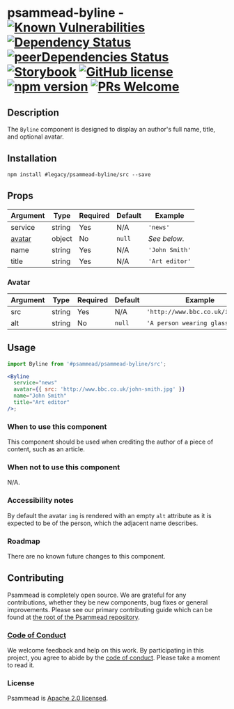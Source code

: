 # psammead-byline - [![Known Vulnerabilities](https://snyk.io/test/github/bbc/psammead/badge.svg?targetFile=packages%2Fcomponents%2Fpsammead-byline%2Fpackage.json)](https://snyk.io/test/github/bbc/psammead?targetFile=packages%2Fcomponents%2Fpsammead-byline%2Fpackage.json) [![Dependency Status](https://david-dm.org/bbc/psammead.svg?path=packages/components/psammead-byline)](https://david-dm.org/bbc/psammead?path=packages/components/psammead-byline) [![peerDependencies Status](https://david-dm.org/bbc/psammead/peer-status.svg?path=packages/components/psammead-byline)](https://david-dm.org/bbc/psammead?path=packages/components/psammead-byline&type=peer) [![Storybook](https://raw.githubusercontent.com/storybooks/brand/master/badge/badge-storybook.svg?sanitize=true)](https://bbc.github.io/psammead/?path=/story/byline--containing-image) [![GitHub license](https://img.shields.io/badge/license-Apache%202.0-blue.svg)](https://github.com/bbc/psammead/blob/latest/LICENSE) [![npm version](https://img.shields.io/npm/v/#legacy/psammead-byline/src.svg)](https://www.npmjs.com/package/#legacy/psammead-byline/src) [![PRs Welcome](https://img.shields.io/badge/PRs-welcome-brightgreen.svg)](https://github.com/bbc/psammead/blob/latest/CONTRIBUTING.md)

## Description

The `Byline` component is designed to display an author's full name, title, and optional avatar.

## Installation

```
npm install #legacy/psammead-byline/src --save
```

## Props

| Argument          | Type   | Required | Default | Example        |
| ----------------- | ------ | -------- | ------- | -------------- |
| service           | string | Yes      | N/A     | `'news'`       |
| [avatar](#Avatar) | object | No       | `null`  | _See below._   |
| name              | string | Yes      | N/A     | `'John Smith'` |
| title             | string | Yes      | N/A     | `'Art editor'` |

### Avatar

| Argument | Type   | Required | Default | Example                          |
| -------- | ------ | -------- | ------- | -------------------------------- |
| src      | string | Yes      | N/A     | `'http://www.bbc.co.uk/img.jpg'` |
| alt      | string | No       | `null`  | `'A person wearing glasses.'`    |

## Usage

<!-- Description of the component usage -->

```jsx
import Byline from '#psammead/psammead-byline/src';

<Byline
  service="news"
  avatar={{ src: 'http://www.bbc.co.uk/john-smith.jpg' }}
  name="John Smith"
  title="Art editor"
/>;
```

### When to use this component

This component should be used when crediting the author of a piece of content, such as an article.

### When not to use this component

N/A.

### Accessibility notes

By default the avatar `img` is rendered with an empty `alt` attribute as it is expected to be of the person, which the adjacent name describes.

### Roadmap

There are no known future changes to this component.

## Contributing

Psammead is completely open source. We are grateful for any contributions, whether they be new components, bug fixes or general improvements. Please see our primary contributing guide which can be found at [the root of the Psammead repository](https://github.com/bbc/psammead/blob/latest/CONTRIBUTING.md).

### [Code of Conduct](https://github.com/bbc/psammead/blob/latest/CODE_OF_CONDUCT.md)

We welcome feedback and help on this work. By participating in this project, you agree to abide by the [code of conduct](https://github.com/bbc/psammead/blob/latest/CODE_OF_CONDUCT.md). Please take a moment to read it.

### License

Psammead is [Apache 2.0 licensed](https://github.com/bbc/psammead/blob/latest/LICENSE).
